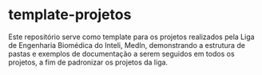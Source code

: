 # template-projetos
Este repositório serve como template para os projetos realizados pela Liga de Engenharia Biomédica do Inteli, MedIn, demonstrando a estrutura de pastas e exemplos de documentação a serem seguidos em todos os projetos, a fim de padronizar os projetos da liga.
